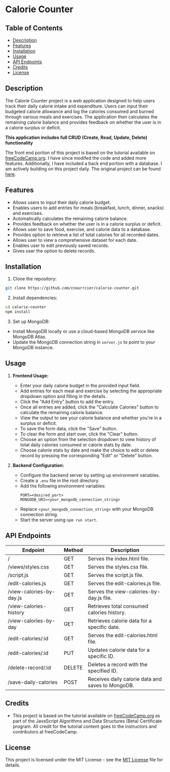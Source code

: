 # Calorie Counter

## Table of Contents

- [Description](#description)
- [Features](#features)
- [Installation](#installation)
- [Usage](#usage)
- [API Endpoints](#api-endpoints)
- [Credits](#credits)
- [License](#license)

## Description
The Calorie Counter project is a web application designed to help users track their daily calorie intake and expenditure. Users can input their budgeted calorie allowance and log the calories consumed and burned through various meals and exercises. The application then calculates the remaining calorie balance and provides feedback on whether the user is in a calorie surplus or deficit.

**This application includes full CRUD (Create, Read, Update, Delete) functionality**

The front end portion of this project is based on the tutorial available on [freeCodeCamp.org](https://www.freecodecamp.org/). I have since modifed the code and added more features. Additionally, I have included a back end portion with a database. I am actively building on this project daily. The original project can be found [here](https://www.freecodecamp.org/learn/javascript-algorithms-and-data-structures-v8/).

## Features
- Allows users to input their daily calorie budget.
- Enables users to add entries for meals (breakfast, lunch, dinner, snacks) and exercises.
- Automatically calculates the remaining calorie balance.
- Provides feedback on whether the user is in a calorie surplus or deficit.
- Allows user to save food, exercise, and calorie data to a database.
- Provides option to retrieve a list of total calories for all recorded dates.
- Allows user to view a comprehensive dataset for each date.
- Enables user to edit previously saved records.
- Gives user the option to delete records.

## Installation

1. Clone the repository:

```bash
git clone https://github.com/cnourrcier/calorie-counter.git
```

2. Install dependencies:

```bash
cd calorie-counter
npm install
```

3. Set up MongoDB:
- Install MongoDB locally or use a cloud-based MongoDB service like MongoDB Atlas.
- Update the MongoDB connection string in `server.js` to point to your MongoDB instance.

## Usage

1. **Frontend Usage:**
    - Enter your daily calorie budget in the provided input field.
    - Add entries for each meal and exercise by selecting the appropriate dropdown option and filling in the details.
    - Click the "Add Entry" button to add the entry.
    - Once all entries are added, click the "Calculate Calories" button to calculate the remaining calorie balance.
    - View the output to see your calorie balance and whether you're in a surplus or deficit.
    - To save the form data, click the "Save" button.
    - To clear the form and start over, click the "Clear" button.
    - Choose an option from the selection dropdown to view history of total daily calories consumed or calorie stats by date.
    - Choose calorie stats by date and make the choice to edit or delete record by pressing the corresponding "Edit" or "Delete" button.

2. **Backend Configuration:**
    - Configure the backend server by setting up environment variables.
    - Create a `.env` file in the root directory.
    - Add the following environment variables:
        ```
        PORT=<desired_port>
        MONGODB_URI=<your_mongodb_connection_string>
        ```
    - Replace `<your_mongodb_connection_string>` with your MongoDB connection string.
    - Start the server using `npm run start`.


## API Endpoints

| Endpoint                  | Method | Description                                      |
|---------------------------|--------|--------------------------------------------------|
| /                         | GET    | Serves the index.html file.                      |
| /views/styles.css         | GET    | Serves the styles.css file.                      |
| /script.js                | GET    | Serves the script.js file.                       |
| /edit-calories.js         | GET    | Serves the edit-calories.js file.                |
| /view-calories-by-day.js  | GET    | Serves the view-calories-by-day.js file.         |
| /view-calories-history    | GET    | Retrieves total consumed calories history.       |
| /view-calories-by-day     | GET    | Retrieves calorie data for a specific date.      |
| /edit-calories/:id        | GET    | Serves the edit-calories.html file.              |
| /edit-calories/:id        | PUT    | Updates calorie data for a specific ID.          |
| /delete-record/:id        | DELETE | Deletes a record with the specified ID.          |
| /save-daily-calories            | POST   | Receives daily calorie data and saves to MongoDB.|

## Credits
- This project is based on the tutorial available on [freeCodeCamp.org](https://www.freecodecamp.org/) as part of the JavaScript Algorithms and Data Structures (Beta) Certificate program. All credit for the tutorial content goes to the instructors and contributors at freeCodeCamp.

## License
This project is licensed under the MIT License - see the [MIT License](LICENSE) file for details. 



